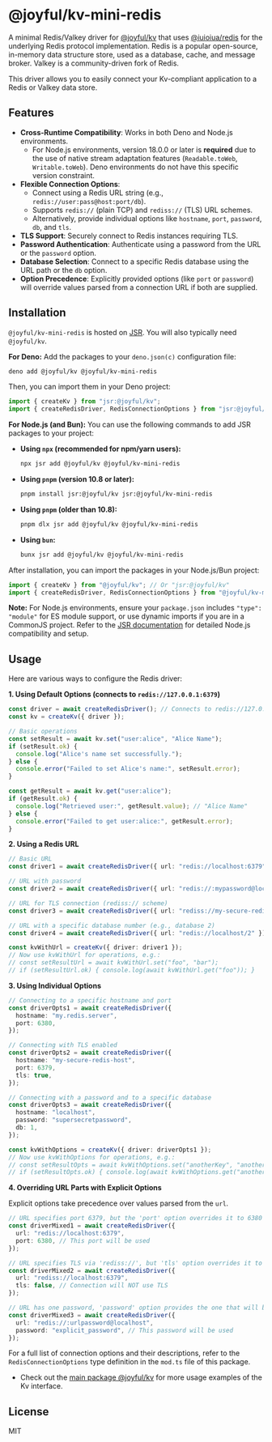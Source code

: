 # @joyful/kv-mini-redis

A minimal Redis/Valkey driver for [@joyful/kv](https://jsr.io/@joyful/kv) that uses [@iuioiua/redis](https://jsr.io/@iuioiua/redis) for the underlying Redis protocol implementation.
Redis is a popular open-source, in-memory data structure store, used as a database, cache, and message broker. Valkey is a community-driven fork of Redis.

This driver allows you to easily connect your Kv-compliant application to a Redis or Valkey data store.

## Features

- **Cross-Runtime Compatibility**: Works in both Deno and Node.js environments.
  - For Node.js environments, version 18.0.0 or later is **required** due to the use of native stream adaptation features (`Readable.toWeb`, `Writable.toWeb`). Deno environments do not have this specific version constraint.
- **Flexible Connection Options**:
    - Connect using a Redis URL string (e.g., `redis://user:pass@host:port/db`).
    - Supports `redis://` (plain TCP) and `rediss://` (TLS) URL schemes.
    - Alternatively, provide individual options like `hostname`, `port`, `password`, `db`, and `tls`.
- **TLS Support**: Securely connect to Redis instances requiring TLS.
- **Password Authentication**: Authenticate using a password from the URL or the `password` option.
- **Database Selection**: Connect to a specific Redis database using the URL path or the `db` option.
- **Option Precedence**: Explicitly provided options (like `port` or `password`) will override values parsed from a connection URL if both are supplied.

## Installation

`@joyful/kv-mini-redis` is hosted on [JSR](https://jsr.io/@joyful/kv-mini-redis). You will also typically need `@joyful/kv`.

**For Deno:**
Add the packages to your `deno.json(c)` configuration file:
```bash
deno add @joyful/kv @joyful/kv-mini-redis
```
Then, you can import them in your Deno project:
```typescript
import { createKv } from "jsr:@joyful/kv";
import { createRedisDriver, RedisConnectionOptions } from "jsr:@joyful/kv-mini-redis";
```

**For Node.js (and Bun):**
You can use the following commands to add JSR packages to your project:

*   **Using `npx` (recommended for npm/yarn users):**
    ```bash
    npx jsr add @joyful/kv @joyful/kv-mini-redis
    ```
*   **Using `pnpm` (version 10.8 or later):**
    ```bash
    pnpm install jsr:@joyful/kv jsr:@joyful/kv-mini-redis
    ```
*   **Using `pnpm` (older than 10.8):**
    ```bash
    pnpm dlx jsr add @joyful/kv @joyful/kv-mini-redis
    ```
*   **Using `bun`:**
    ```bash
    bunx jsr add @joyful/kv @joyful/kv-mini-redis
    ```

After installation, you can import the packages in your Node.js/Bun project:
```typescript
import { createKv } from "@joyful/kv"; // Or "jsr:@joyful/kv"
import { createRedisDriver, RedisConnectionOptions } from "@joyful/kv-mini-redis"; // Or "jsr:@joyful/kv-mini-redis"
```
**Note:** For Node.js environments, ensure your `package.json` includes `"type": "module"` for ES module support, or use dynamic imports if you are in a CommonJS project. Refer to the [JSR documentation](https://jsr.io/docs/consuming-packages/with-node) for detailed Node.js compatibility and setup.

## Usage

Here are various ways to configure the Redis driver:

**1. Using Default Options (connects to `redis://127.0.0.1:6379`)**

```typescript
const driver = await createRedisDriver(); // Connects to redis://127.0.0.1:6379 by default
const kv = createKv({ driver });

// Basic operations
const setResult = await kv.set("user:alice", "Alice Name");
if (setResult.ok) {
  console.log("Alice's name set successfully.");
} else {
  console.error("Failed to set Alice's name:", setResult.error);
}

const getResult = await kv.get("user:alice");
if (getResult.ok) {
  console.log("Retrieved user:", getResult.value); // "Alice Name"
} else {
  console.error("Failed to get user:alice:", getResult.error);
}
```

**2. Using a Redis URL**

```typescript
// Basic URL
const driver1 = await createRedisDriver({ url: "redis://localhost:6379" });

// URL with password
const driver2 = await createRedisDriver({ url: "redis://:mypassword@localhost:6379" });

// URL for TLS connection (rediss:// scheme)
const driver3 = await createRedisDriver({ url: "rediss://my-secure-redis-host:6379" });

// URL with a specific database number (e.g., database 2)
const driver4 = await createRedisDriver({ url: "redis://localhost/2" });

const kvWithUrl = createKv({ driver: driver1 });
// Now use kvWithUrl for operations, e.g.:
// const setResultUrl = await kvWithUrl.set("foo", "bar");
// if (setResultUrl.ok) { console.log(await kvWithUrl.get("foo")); }
```

**3. Using Individual Options**

```typescript
// Connecting to a specific hostname and port
const driverOpts1 = await createRedisDriver({
  hostname: "my.redis.server",
  port: 6380,
});

// Connecting with TLS enabled
const driverOpts2 = await createRedisDriver({
  hostname: "my-secure-redis-host",
  port: 6379,
  tls: true,
});

// Connecting with a password and to a specific database
const driverOpts3 = await createRedisDriver({
  hostname: "localhost",
  password: "supersecretpassword",
  db: 1,
});

const kvWithOptions = createKv({ driver: driverOpts1 });
// Now use kvWithOptions for operations, e.g.:
// const setResultOpts = await kvWithOptions.set("anotherKey", "anotherValue");
// if (setResultOpts.ok) { console.log(await kvWithOptions.get("anotherKey")); }
```

**4. Overriding URL Parts with Explicit Options**

Explicit options take precedence over values parsed from the `url`.

```typescript
// URL specifies port 6379, but the 'port' option overrides it to 6380
const driverMixed1 = await createRedisDriver({
  url: "redis://localhost:6379",
  port: 6380, // This port will be used
});

// URL specifies TLS via 'rediss://', but 'tls' option overrides it to false
const driverMixed2 = await createRedisDriver({
  url: "rediss://localhost:6379",
  tls: false, // Connection will NOT use TLS
});

// URL has one password, 'password' option provides the one that will be used
const driverMixed3 = await createRedisDriver({
  url: "redis://:urlpassword@localhost",
  password: "explicit_password", // This password will be used
});
```

For a full list of connection options and their descriptions, refer to the `RedisConnectionOptions` type definition in the `mod.ts` file of this package.

- Check out the [main package @joyful/kv](https://jsr.io/@joyful/kv) for more usage examples of the Kv interface.

## License

MIT
